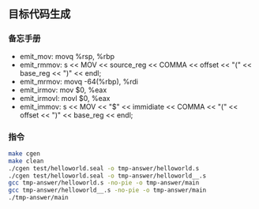 ## 目标代码生成
### 备忘手册
* emit_mov: 
  movq	%rsp, %rbp
* emit_rmmov: 
  s << MOV << source_reg << COMMA << offset << "(" << base_reg << ")" << endl;
* emit_mrmov: 
  movq	-64(%rbp), %rdi
* emit_irmov: 
  mov	$0, %eax
* emit_irmovl: 
  movl	$0, %eax <printf>
* emit_immov: 
  s << MOV << "$" << immidiate << COMMA << "(" << offset << ")" << base_reg << endl;

### 指令
```bash
make cgen
make clean
./cgen test/helloworld.seal -o tmp-answer/helloworld.s  
./cgen test/helloworld.seal -o tmp-answer/helloworld__.s
gcc tmp-answer/helloworld.s -no-pie -o tmp-answer/main  
gcc tmp-answer/helloworld__.s -no-pie -o tmp-answer/main
./tmp-answer/main
```